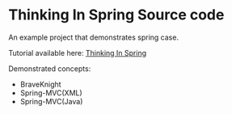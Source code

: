 # Thinking In Spring Source code

An example project that demonstrates spring case.

Tutorial available here: [Thinking In Spring](http://www.cnblogs.com/slknate/)

Demonstrated concepts:

* BraveKnight
* Spring-MVC(XML)
* Spring-MVC(Java)